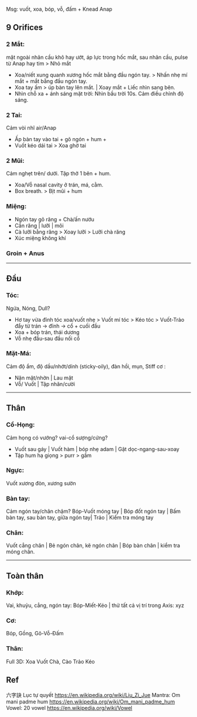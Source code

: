 Msg: vuốt, xoa, bóp, vỗ, đấm + Knead Anap 

## 9 Orifices
### 2 Mắt: 
mặt ngoài nhãn cầu khô hay ướt, áp lực trong hốc mắt, sau nhãn cầu, pulse từ Anap hay tim > Nhỏ mắt
+ Xoa/niết xung quanh xương hốc mắt bằng đầu ngón tay. > Nhấn nhẹ mí mắt + mắt bằng đầu ngón tay. 
+ Xoa tay ấm > úp bàn tay lên mắt. | Xoay mắt + Liếc nhìn sang bên.
+ Nhìn chỗ xa + ánh sáng mặt trời: Nhìn bầu trời 10s. Cảm điều chỉnh độ sáng.
### 2 Tai:
Cảm vòi nhĩ air/Anap 
+ Ấp bàn tay vào tai + gõ ngón + hum +
+ Vuốt kéo dái tai > Xoa ghờ tai
### 2 Mũi:
Cảm nghẹt trên/ dưới. Tập thở 1 bên + hum.
+ Xoa/Vỗ nasal cavity ở trán, má, cằm.
+ Box breath. > Bịt mũi + hum
### Miệng:
+ Ngón tay gõ răng + Chà/ấn nướu
+ Cắn răng | lưỡi | môi
+ Cà lưỡi bằng răng > Xoay lưỡi > Lưỡi chà răng
+ Xúc miệng không khí
### Groin + Anus

---
## Đầu
### Tóc: 
Ngứa, Nóng, Dull?
+ Hơ tay vừa đỉnh tóc xoa/vuốt nhẹ > Vuốt mí tóc > Kéo tóc > Vuốt-Trảo đẩy từ trán -> đỉnh -> cổ + cuối đầu
+ Xoa + bóp trán, thái dương
+ Vỗ nhẹ đầu-sau đầu nối cổ
### Mặt-Má: 
Cảm độ ẩm, độ dầu/nhớt/dính (sticky-oily), đàn hồi, mụn, Stiff cơ : 
+ Nặn mặt/nhờn | Lau mặt 
+ Vỗ/ Vuốt | Tập nhăn/cười

---
## Thân
### Cổ-Họng: 
Cảm họng có vướng? vai-cổ sượng/cứng? 
+ Vuốt sau gáy | Vuốt hàm | bóp nhẹ adam | Gật dọc-ngang-sau-xoay
+ Tập hum hạ giọng > purr > gầm
### Ngực: 
Vuốt xương đòn, xương sườn
### Bàn tay: 
Cảm ngón tay/chân chậm? Bóp-Vuốt móng tay | Bóp đốt ngón tay | Bấm bàn tay, sau bàn tay, giữa ngón tay| Trảo | Kiểm tra móng tay
### Chân: 
Vuốt cẳng chân | Bẻ ngón chân, kẽ ngón chân | Bóp bàn chân | kiểm tra móng chân.

---
## Toàn thân
### Khớp: 
Vai, khuỷu, cẳng, ngón tay: Bóp-Miết-Kéo | thử tất cả vị trí trong Axis: xyz
### Cơ: 
Bóp, Gồng, Gõ-Vỗ-Đấm
### Thân: 
Full 3D:  Xoa Vuốt Chà, Cào Trảo Kéo

## Ref
六字訣 Lục tự quyết
https://en.wikipedia.org/wiki/Liu_Zi_Jue
Mantra: Om mani padme hum
https://en.wikipedia.org/wiki/Om_mani_padme_hum
Vowel: 20 vowel
https://en.wikipedia.org/wiki/Vowel
